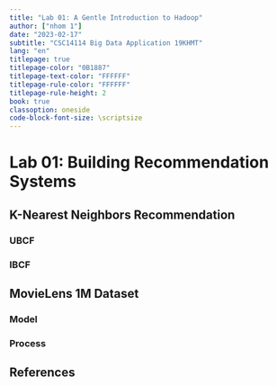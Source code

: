 ```yaml
---
title: "Lab 01: A Gentle Introduction to Hadoop"
author: ["nhom 1"]
date: "2023-02-17"
subtitle: "CSC14114 Big Data Application 19KHMT"
lang: "en"
titlepage: true
titlepage-color: "0B1887"
titlepage-text-color: "FFFFFF"
titlepage-rule-color: "FFFFFF"
titlepage-rule-height: 2
book: true
classoption: oneside
code-block-font-size: \scriptsize
---
```


# Lab 01:  Building Recommendation Systems

## K-Nearest Neighbors Recommendation

### UBCF

### IBCF

## MovieLens 1M Dataset

### Model

### Process

## References
